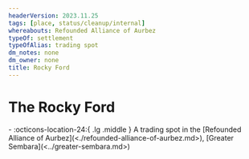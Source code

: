 ```yaml
---
headerVersion: 2023.11.25
tags: [place, status/cleanup/internal]
whereabouts: Refounded Alliance of Aurbez
typeOf: settlement
typeOfAlias: trading spot
dm_notes: none
dm_owner: none
title: Rocky Ford
---
```

# The Rocky Ford
<div class="grid cards ext-narrow-margin ext-one-column" markdown>
-    :octicons-location-24:{ .lg .middle } A trading spot in the [Refounded Alliance of Aurbez](<./refounded-alliance-of-aurbez.md>), [Greater Sembara](<../greater-sembara.md>)  
</div>


